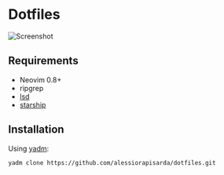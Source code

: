 # Dotfiles
![Screenshot](https://i.ibb.co/bHP1TyL/Screenshot-from-2022-10-22-22-54-55.png)

## Requirements

- Neovim 0.8+
- ripgrep 
- [lsd](https://github.com/Peltoche/lsd)
- [starship](https://starship.rs)

## Installation

Using [yadm](https://yadm.io/):

`yadm clone https://github.com/alessiorapisarda/dotfiles.git`